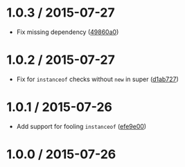 <!--mdast setext-->

<!--lint disable no-multiple-toplevel-headings-->

1.0.3 / 2015-07-27
==================

*   Fix missing dependency ([49860a0](https://github.com/wooorm/unherit/commit/49860a0))

1.0.2 / 2015-07-27
==================

*   Fix for `instanceof` checks without `new` in super ([d1ab727](https://github.com/wooorm/unherit/commit/d1ab727))

1.0.1 / 2015-07-26
==================

*   Add support for fooling `instanceof` ([efe9e00](https://github.com/wooorm/unherit/commit/efe9e00))

1.0.0 / 2015-07-26
==================
